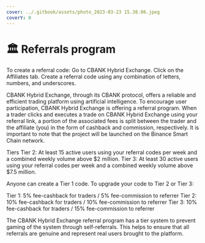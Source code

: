 ```yaml
---
cover: ../.gitbook/assets/photo_2023-03-23 15.38.06.jpeg
coverY: 0
---
```


# 🏛 Referrals program

To create a referral code: Go to CBANK Hybrid Exchange. Click on the Affiliates tab. Create a referral code using any combination of letters, numbers, and underscores.

CBANK Hybrid Exchange, through its CBANK protocol, offers a reliable and efficient trading platform using artificial intelligence. To encourage user participation, CBANK Hybrid Exchange is offering a referral program. When a trader clicks and executes a trade on CBANK Hybrid Exchange using your referral link, a portion of the associated fees is split between the trader and the affiliate (you) in the form of cashback and commission, respectively. It is important to note that the project will be launched on the Binance Smart Chain network.

Tiers Tier 2: At least 15 active users using your referral codes per week and a combined weekly volume above $2 million. Tier 3: At least 30 active users using your referral codes per week and a combined weekly volume above $7.5 million.

Anyone can create a Tier 1 code. To upgrade your code to Tier 2 or Tier 3:

Tier 1: 5% fee-cashback for traders / 5% fee-commission to referrer Tier 2: 10% fee-cashback for traders / 10% fee-commission to referrer Tier 3: 10% fee-cashback for traders / 15% fee-commission to referrer

The CBANK Hybrid Exchange referral program has a tier system to prevent gaming of the system through self-referrals. This helps to ensure that all referrals are genuine and represent real users brought to the platform.
